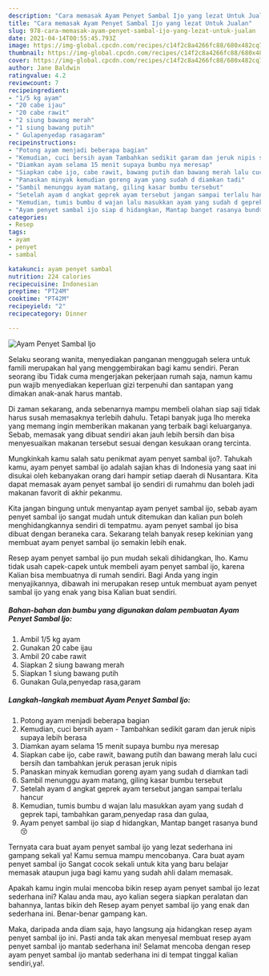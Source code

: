```yaml
---
description: "Cara memasak Ayam Penyet Sambal Ijo yang lezat Untuk Jualan"
title: "Cara memasak Ayam Penyet Sambal Ijo yang lezat Untuk Jualan"
slug: 978-cara-memasak-ayam-penyet-sambal-ijo-yang-lezat-untuk-jualan
date: 2021-04-14T00:55:45.793Z
image: https://img-global.cpcdn.com/recipes/c14f2c8a4266fc88/680x482cq70/ayam-penyet-sambal-ijo-foto-resep-utama.jpg
thumbnail: https://img-global.cpcdn.com/recipes/c14f2c8a4266fc88/680x482cq70/ayam-penyet-sambal-ijo-foto-resep-utama.jpg
cover: https://img-global.cpcdn.com/recipes/c14f2c8a4266fc88/680x482cq70/ayam-penyet-sambal-ijo-foto-resep-utama.jpg
author: Jane Baldwin
ratingvalue: 4.2
reviewcount: 7
recipeingredient:
- "1/5 kg ayam"
- "20 cabe ijau"
- "20 cabe rawit"
- "2 siung bawang merah"
- "1 siung bawang putih"
- " Gulapenyedap rasagaram"
recipeinstructions:
- "Potong ayam menjadi beberapa bagian"
- "Kemudian, cuci bersih ayam Tambahkan sedikit garam dan jeruk nipis supaya lebih berasa"
- "Diamkan ayam selama 15 menit supaya bumbu nya meresap"
- "Siapkan cabe ijo, cabe rawit, bawang putih dan bawang merah lalu cuci bersih dan tambahkan jeruk perasan jeruk nipis"
- "Panaskan minyak kemudian goreng ayam yang sudah d diamkan tadi"
- "Sambil menunggu ayam matang, giling kasar bumbu tersebut"
- "Setelah ayam d angkat geprek ayam tersebut jangan sampai terlalu hancur"
- "Kemudian, tumis bumbu d wajan lalu masukkan ayam yang sudah d geprek tapi, tambahkan garam,penyedap rasa dan gulaa,"
- "Ayam penyet sambal ijo siap d hidangkan, Mantap banget rasanya bund😚"
categories:
- Resep
tags:
- ayam
- penyet
- sambal

katakunci: ayam penyet sambal 
nutrition: 224 calories
recipecuisine: Indonesian
preptime: "PT24M"
cooktime: "PT42M"
recipeyield: "2"
recipecategory: Dinner

---
```



![Ayam Penyet Sambal Ijo](https://img-global.cpcdn.com/recipes/c14f2c8a4266fc88/680x482cq70/ayam-penyet-sambal-ijo-foto-resep-utama.jpg)

Selaku seorang wanita, menyediakan panganan menggugah selera untuk famili merupakan hal yang menggembirakan bagi kamu sendiri. Peran seorang ibu Tidak cuma mengerjakan pekerjaan rumah saja, namun kamu pun wajib menyediakan keperluan gizi terpenuhi dan santapan yang dimakan anak-anak harus mantab.

Di zaman  sekarang, anda sebenarnya mampu membeli olahan siap saji tidak harus susah memasaknya terlebih dahulu. Tetapi banyak juga lho mereka yang memang ingin memberikan makanan yang terbaik bagi keluarganya. Sebab, memasak yang dibuat sendiri akan jauh lebih bersih dan bisa menyesuaikan makanan tersebut sesuai dengan kesukaan orang tercinta. 



Mungkinkah kamu salah satu penikmat ayam penyet sambal ijo?. Tahukah kamu, ayam penyet sambal ijo adalah sajian khas di Indonesia yang saat ini disukai oleh kebanyakan orang dari hampir setiap daerah di Nusantara. Kita dapat memasak ayam penyet sambal ijo sendiri di rumahmu dan boleh jadi makanan favorit di akhir pekanmu.

Kita jangan bingung untuk menyantap ayam penyet sambal ijo, sebab ayam penyet sambal ijo sangat mudah untuk ditemukan dan kalian pun boleh menghidangkannya sendiri di tempatmu. ayam penyet sambal ijo bisa dibuat dengan beraneka cara. Sekarang telah banyak resep kekinian yang membuat ayam penyet sambal ijo semakin lebih enak.

Resep ayam penyet sambal ijo pun mudah sekali dihidangkan, lho. Kamu tidak usah capek-capek untuk membeli ayam penyet sambal ijo, karena Kalian bisa membuatnya di rumah sendiri. Bagi Anda yang ingin menyajikannya, dibawah ini merupakan resep untuk membuat ayam penyet sambal ijo yang enak yang bisa Kalian buat sendiri.

<!--inarticleads1-->

##### Bahan-bahan dan bumbu yang digunakan dalam pembuatan Ayam Penyet Sambal Ijo:

1. Ambil 1/5 kg ayam
1. Gunakan 20 cabe ijau
1. Ambil 20 cabe rawit
1. Siapkan 2 siung bawang merah
1. Siapkan 1 siung bawang putih
1. Gunakan  Gula,penyedap rasa,garam




<!--inarticleads2-->

##### Langkah-langkah membuat Ayam Penyet Sambal Ijo:

1. Potong ayam menjadi beberapa bagian
1. Kemudian, cuci bersih ayam - Tambahkan sedikit garam dan jeruk nipis supaya lebih berasa
1. Diamkan ayam selama 15 menit supaya bumbu nya meresap
1. Siapkan cabe ijo, cabe rawit, bawang putih dan bawang merah lalu cuci bersih dan tambahkan jeruk perasan jeruk nipis
1. Panaskan minyak kemudian goreng ayam yang sudah d diamkan tadi
1. Sambil menunggu ayam matang, giling kasar bumbu tersebut
1. Setelah ayam d angkat geprek ayam tersebut jangan sampai terlalu hancur
1. Kemudian, tumis bumbu d wajan lalu masukkan ayam yang sudah d geprek tapi, tambahkan garam,penyedap rasa dan gulaa,
1. Ayam penyet sambal ijo siap d hidangkan, Mantap banget rasanya bund😚




Ternyata cara buat ayam penyet sambal ijo yang lezat sederhana ini gampang sekali ya! Kamu semua mampu mencobanya. Cara buat ayam penyet sambal ijo Sangat cocok sekali untuk kita yang baru belajar memasak ataupun juga bagi kamu yang sudah ahli dalam memasak.

Apakah kamu ingin mulai mencoba bikin resep ayam penyet sambal ijo lezat sederhana ini? Kalau anda mau, ayo kalian segera siapkan peralatan dan bahannya, lantas bikin deh Resep ayam penyet sambal ijo yang enak dan sederhana ini. Benar-benar gampang kan. 

Maka, daripada anda diam saja, hayo langsung aja hidangkan resep ayam penyet sambal ijo ini. Pasti anda tak akan menyesal membuat resep ayam penyet sambal ijo mantab sederhana ini! Selamat mencoba dengan resep ayam penyet sambal ijo mantab sederhana ini di tempat tinggal kalian sendiri,ya!.

